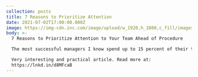 ```yaml
---
collection: posts
title: 7 Reasons to Prioritize Attention
date: 2021-07-02T17:00:00.000Z
image: https://img-cdn.inc.com/image/upload/w_1920,h_1080,c_fill/images/panoramic/GettyImages-1225674414_457606_mlltzn.jpg
body: >-
  7 Reasons to Prioritize Attention to Your Team Ahead of Procedure

  The most successful managers I know spend up to 15 percent of their time each week with each team member, coaching them, motivating them, and helping to resolve problems. Of course, too much time and attention will be viewed as micro-management, can actually reduce productivity, and will limit your ability to deal with necessary process changes.

  Very interesting and practical article. Read more at:
  https://lnkd.in/d8MFcaB
---
```

